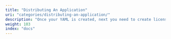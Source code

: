 ```yaml
---
title: "Distributing An Application"
uri: "categories/distributing-an-application/"
description: "Once your YAML is created, next you need to create licenses and install them. Here you'll find how to install, upgrade and distribute your application"
weight: 103
index: "docs"
---
```

